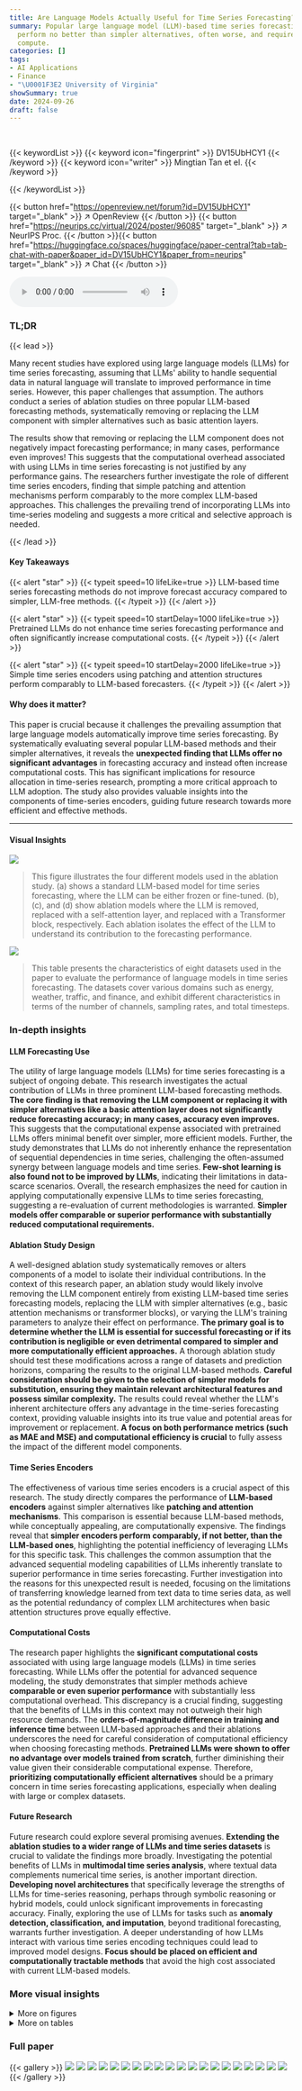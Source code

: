 ```yaml
---
title: Are Language Models Actually Useful for Time Series Forecasting?
summary: Popular large language model (LLM)-based time series forecasting methods
  perform no better than simpler alternatives, often worse, and require vastly more
  compute.
categories: []
tags:
- AI Applications
- Finance
- "\U0001F3E2 University of Virginia"
showSummary: true
date: 2024-09-26
draft: false
---
```


<br>

{{< keywordList >}}
{{< keyword icon="fingerprint" >}} DV15UbHCY1 {{< /keyword >}}
{{< keyword icon="writer" >}} Mingtian Tan et el. {{< /keyword >}}
 
{{< /keywordList >}}

{{< button href="https://openreview.net/forum?id=DV15UbHCY1" target="_blank" >}}
↗ OpenReview
{{< /button >}}
{{< button href="https://neurips.cc/virtual/2024/poster/96085" target="_blank" >}}
↗ NeurIPS Proc.
{{< /button >}}{{< button href="https://huggingface.co/spaces/huggingface/paper-central?tab=tab-chat-with-paper&paper_id=DV15UbHCY1&paper_from=neurips" target="_blank" >}}
↗ Chat
{{< /button >}}



<audio controls>
    <source src="https://ai-paper-reviewer.com/DV15UbHCY1/podcast.wav" type="audio/wav">
    Your browser does not support the audio element.
</audio>


### TL;DR


{{< lead >}}

Many recent studies have explored using large language models (LLMs) for time series forecasting, assuming that LLMs' ability to handle sequential data in natural language will translate to improved performance in time series. However, this paper challenges that assumption. The authors conduct a series of ablation studies on three popular LLM-based forecasting methods, systematically removing or replacing the LLM component with simpler alternatives such as basic attention layers. 

The results show that removing or replacing the LLM component does not negatively impact forecasting performance; in many cases, performance even improves!  This suggests that the computational overhead associated with using LLMs in time series forecasting is not justified by any performance gains.  The researchers further investigate the role of different time series encoders, finding that simple patching and attention mechanisms perform comparably to the more complex LLM-based approaches.  This challenges the prevailing trend of incorporating LLMs into time-series modeling and suggests a more critical and selective approach is needed.

{{< /lead >}}


#### Key Takeaways

{{< alert "star" >}}
{{< typeit speed=10 lifeLike=true >}} LLM-based time series forecasting methods do not improve forecast accuracy compared to simpler, LLM-free methods. {{< /typeit >}}
{{< /alert >}}

{{< alert "star" >}}
{{< typeit speed=10 startDelay=1000 lifeLike=true >}} Pretrained LLMs do not enhance time series forecasting performance and often significantly increase computational costs. {{< /typeit >}}
{{< /alert >}}

{{< alert "star" >}}
{{< typeit speed=10 startDelay=2000 lifeLike=true >}} Simple time series encoders using patching and attention structures perform comparably to LLM-based forecasters. {{< /typeit >}}
{{< /alert >}}

#### Why does it matter?
This paper is crucial because it challenges the prevailing assumption that large language models automatically improve time series forecasting. By systematically evaluating several popular LLM-based methods and their simpler alternatives, it reveals the **unexpected finding that LLMs offer no significant advantages** in forecasting accuracy and instead often increase computational costs. This has significant implications for resource allocation in time-series research, prompting a more critical approach to LLM adoption.  The study also provides valuable insights into the components of time-series encoders, guiding future research towards more efficient and effective methods.

------
#### Visual Insights



![](https://ai-paper-reviewer.com/DV15UbHCY1/figures_3_1.jpg)

> This figure illustrates the four different models used in the ablation study.  (a) shows a standard LLM-based model for time series forecasting, where the LLM can be either frozen or fine-tuned.  (b), (c), and (d) show ablation models where the LLM is removed, replaced with a self-attention layer, and replaced with a Transformer block, respectively.  Each ablation isolates the effect of the LLM to understand its contribution to the forecasting performance.





![](https://ai-paper-reviewer.com/DV15UbHCY1/tables_2_1.jpg)

> This table presents the characteristics of eight datasets used in the paper to evaluate the performance of language models in time series forecasting.  The datasets cover various domains such as energy, weather, traffic, and finance, and exhibit different characteristics in terms of the number of channels, sampling rates, and total timesteps.





### In-depth insights


#### LLM Forecasting Use
The utility of large language models (LLMs) for time series forecasting is a subject of ongoing debate.  This research investigates the actual contribution of LLMs in three prominent LLM-based forecasting methods. **The core finding is that removing the LLM component or replacing it with simpler alternatives like a basic attention layer does not significantly reduce forecasting accuracy; in many cases, accuracy even improves.** This suggests that the computational expense associated with pretrained LLMs offers minimal benefit over simpler, more efficient models.  Further, the study demonstrates that LLMs do not inherently enhance the representation of sequential dependencies in time series, challenging the often-assumed synergy between language models and time series.  **Few-shot learning is also found not to be improved by LLMs**, indicating their limitations in data-scarce scenarios.  Overall, the research emphasizes the need for caution in applying computationally expensive LLMs to time series forecasting, suggesting a re-evaluation of current methodologies is warranted.  **Simpler models offer comparable or superior performance with substantially reduced computational requirements.**

#### Ablation Study Design
A well-designed ablation study systematically removes or alters components of a model to isolate their individual contributions.  In the context of this research paper, an ablation study would likely involve removing the LLM component entirely from existing LLM-based time series forecasting models, replacing the LLM with simpler alternatives (e.g., basic attention mechanisms or transformer blocks), or varying the LLM's training parameters to analyze their effect on performance. **The primary goal is to determine whether the LLM is essential for successful forecasting or if its contribution is negligible or even detrimental compared to simpler and more computationally efficient approaches.**  A thorough ablation study should test these modifications across a range of datasets and prediction horizons, comparing the results to the original LLM-based methods.  **Careful consideration should be given to the selection of simpler models for substitution, ensuring they maintain relevant architectural features and possess similar complexity.** The results could reveal whether the LLM's inherent architecture offers any advantage in the time-series forecasting context, providing valuable insights into its true value and potential areas for improvement or replacement.  **A focus on both performance metrics (such as MAE and MSE) and computational efficiency is crucial** to fully assess the impact of the different model components.

#### Time Series Encoders
The effectiveness of various time series encoders is a crucial aspect of this research.  The study directly compares the performance of **LLM-based encoders** against simpler alternatives like **patching and attention mechanisms**.  This comparison is essential because LLM-based methods, while conceptually appealing, are computationally expensive.  The findings reveal that **simpler encoders perform comparably, if not better, than the LLM-based ones**, highlighting the potential inefficiency of leveraging LLMs for this specific task.  This challenges the common assumption that the advanced sequential modeling capabilities of LLMs inherently translate to superior performance in time series forecasting.  Further investigation into the reasons for this unexpected result is needed, focusing on the limitations of transferring knowledge learned from text data to time series data, as well as the potential redundancy of complex LLM architectures when basic attention structures prove equally effective.

#### Computational Costs
The research paper highlights the **significant computational costs** associated with using large language models (LLMs) in time series forecasting.  While LLMs offer the potential for advanced sequence modeling, the study demonstrates that simpler methods achieve **comparable or even superior performance** with substantially less computational overhead.  This discrepancy is a crucial finding, suggesting that the benefits of LLMs in this context may not outweigh their high resource demands.  The **orders-of-magnitude difference in training and inference time** between LLM-based approaches and their ablations underscores the need for careful consideration of computational efficiency when choosing forecasting methods.  **Pretrained LLMs were shown to offer no advantage over models trained from scratch**, further diminishing their value given their considerable computational expense.  Therefore, **prioritizing computationally efficient alternatives** should be a primary concern in time series forecasting applications, especially when dealing with large or complex datasets.

#### Future Research
Future research could explore several promising avenues.  **Extending the ablation studies to a wider range of LLMs and time series datasets** is crucial to validate the findings more broadly.  Investigating the potential benefits of LLMs in **multimodal time series analysis**, where textual data complements numerical time series, is another important direction.  **Developing novel architectures** that specifically leverage the strengths of LLMs for time-series reasoning, perhaps through symbolic reasoning or hybrid models, could unlock significant improvements in forecasting accuracy.  Finally, exploring the use of LLMs for tasks such as **anomaly detection, classification, and imputation**, beyond traditional forecasting, warrants further investigation. A deeper understanding of how LLMs interact with various time series encoding techniques could lead to improved model designs.  **Focus should be placed on efficient and computationally tractable methods** that avoid the high cost associated with current LLM-based models.


### More visual insights

<details>
<summary>More on figures
</summary>


![](https://ai-paper-reviewer.com/DV15UbHCY1/figures_4_1.jpg)

> This figure illustrates four different models for time series forecasting.  Model (a) uses a pre-trained large language model (LLM) as the core component. In models (b), (c), and (d), the LLM is ablated: (b) the LLM is entirely removed; (c) the LLM is replaced with a single self-attention layer; (d) the LLM is replaced with a simple Transformer block.  This allows the authors to isolate the impact of the LLM on forecasting performance.


![](https://ai-paper-reviewer.com/DV15UbHCY1/figures_6_1.jpg)

> This figure compares the inference time and prediction accuracy (MAE) of three popular LLM-based time series forecasting methods (Time-LLM, OneFitsAll, and CALF) against their ablated versions (w/o LLM, LLM2Attn, LLM2Trsf) across three different datasets (ETTm2, Traffic, and Electricity). The results are averaged across various prediction lengths.  The key takeaway is that the ablation methods generally achieve comparable or better forecasting accuracy while significantly reducing inference time, suggesting the LLM component is not essential for good performance.


![](https://ai-paper-reviewer.com/DV15UbHCY1/figures_8_1.jpg)

> This figure illustrates the four different methods used for time series forecasting in the paper. (a) shows the standard method of using an LLM. (b) shows a model without the LLM, (c) shows one using a self-attention layer instead of the LLM and (d) one with a Transformer instead of the LLM.


![](https://ai-paper-reviewer.com/DV15UbHCY1/figures_19_1.jpg)

> The figure compares the performance of three popular LLM-based time series forecasting methods (OneFitsAll, CALF, and Time-LLM) against their ablations (removing the LLM component or replacing it with simpler structures).  The results show that in most cases, simpler methods perform comparably or even better than the original LLM-based methods, especially considering the substantial reduction in computational cost. The figure showcases this performance comparison across three different datasets (ETTh1, ETTm2, and Electricity) and using the MAE metric.  Bootstrapped confidence intervals are used to account for variability in the results.


![](https://ai-paper-reviewer.com/DV15UbHCY1/figures_20_1.jpg)

> This figure illustrates the four different ablation methods used in the paper to evaluate the impact of LLMs in time series forecasting. The first setup uses a pretrained LLM, while the others progressively remove or replace parts of the LLM with simpler components to analyze the contribution of the LLM to the overall performance.  Each panel shows a simplified diagram of the model architecture.


![](https://ai-paper-reviewer.com/DV15UbHCY1/figures_26_1.jpg)

> This figure illustrates the four different models used in the ablation study.  The first model uses a pre-trained Large Language Model (LLM) as the core of the time series forecasting model, showing both frozen and fine-tuned variations. The next three models demonstrate the ablations: removing the LLM entirely, replacing it with a self-attention layer, and replacing it with a Transformer block.  Each ablation modifies the original LLM-based model to isolate the impact of the LLM on forecasting performance.


![](https://ai-paper-reviewer.com/DV15UbHCY1/figures_27_1.jpg)

> This figure shows the results of ablation studies on three popular LLM-based time series forecasting methods.  It demonstrates that removing the LLM component or replacing it with simpler architectures (a single-layer attention or a transformer block) does not negatively impact forecasting performance, and in many cases, even improves it.  The results are shown using the MAE (Mean Absolute Error) metric across several datasets, comparing the original LLM-based models with their ablated versions. The vertical dashed lines represent the results reported in the original papers for comparison.


![](https://ai-paper-reviewer.com/DV15UbHCY1/figures_27_2.jpg)

> The figure shows that using LLMs for time series forecasting increases inference time by orders of magnitude, while not improving forecasting accuracy.  Ablation studies, which remove or replace the LLM component with simpler models, show comparable or better performance with significantly reduced inference time.  This suggests that the computational overhead of LLMs does not translate to better forecasting accuracy in the context of time series analysis.


</details>




<details>
<summary>More on tables
</summary>


![](https://ai-paper-reviewer.com/DV15UbHCY1/tables_2_2.jpg)
> This table summarizes three popular methods for time series forecasting that utilize large language models (LLMs).  It shows the base model used (GPT-2 or LLaMA), how the LLM parameters are handled (learnable or frozen), whether positional and word embeddings are used, and if the method is multimodal.

![](https://ai-paper-reviewer.com/DV15UbHCY1/tables_5_1.jpg)
> This table presents the forecasting performance results for three popular LLM-based time series forecasting methods (Time-LLM, CALF, OneFitsAll) and their corresponding ablation models (w/o LLM, LLM2Attn, LLM2Trsf). The results are averaged over different prediction lengths, with the best-performing model highlighted in red.  The table also provides the number of times each model achieved the best performance (# Wins) and the number of model parameters (# Params).  Datasets not included in the original papers are indicated with a '-'.

![](https://ai-paper-reviewer.com/DV15UbHCY1/tables_6_1.jpg)
> This table compares the computational cost (in terms of model parameters and training time) of three different methods for time series forecasting: Time-LLM, OneFitsAll, and CALF.  For each method, it shows the resources required when using the full language model ('w/ LLM') and after applying three ablations: removing the LLM ('w/o LLM'), replacing the LLM with an attention layer ('LLM2Attn'), and replacing the LLM with a transformer block ('LLM2Trsf'). The table highlights the significant increase in computational cost associated with using the full LLMs for time series forecasting tasks.

![](https://ai-paper-reviewer.com/DV15UbHCY1/tables_7_1.jpg)
> This table presents the results of an ablation study comparing four different training approaches for LLMs in time series forecasting. The methods compared are: Pretraining + Finetuning (Pre+FT), Random Initialization + Finetuning (woPre+FT), Pretraining + No Finetuning (Pre+woFT), and Random Initialization + No Finetuning (woPre+woFT).  The table shows the MAE and MSE for each method across eight different datasets. The results demonstrate that randomly initializing the LLM parameters and training from scratch generally outperforms using a pretrained model, regardless of whether fine-tuning is used.

![](https://ai-paper-reviewer.com/DV15UbHCY1/tables_7_2.jpg)
> This table presents a comparison of the forecasting performance (MAE and MSE) of three popular LLM-based time series forecasting methods (Time-LLM, CALF, OneFitsAll) and their corresponding ablations (without LLM, LLM replaced with attention, LLM replaced with transformer).  The results are averaged across various prediction lengths and presented for thirteen datasets.  The table highlights the best-performing model for each dataset and metric and shows the number of times each model achieved the best performance (# Wins) and the number of parameters (#Params) for each model.

![](https://ai-paper-reviewer.com/DV15UbHCY1/tables_8_1.jpg)
> This table presents the forecasting performance (MAE and MSE) of three popular LLM-based time series forecasting methods (Time-LLM, CALF, OneFitsAll) and their corresponding ablation methods (w/o LLM, LLM2Attn, LLM2Trsf). The results are averaged across various prediction lengths for better evaluation. The table highlights the best-performing model for each dataset and metric, providing a clear comparison of the performance gain or loss due to the LLM component. Additionally, it shows the number of times each method achieved the best performance and the number of parameters used in each model.

![](https://ai-paper-reviewer.com/DV15UbHCY1/tables_8_2.jpg)
> This table presents a comparison of the forecasting performance (MAE and MSE) of three popular LLM-based time series forecasting methods (Time-LLM, CALF, OneFitsAll) and their corresponding ablation versions (without LLM, LLM replaced with attention, LLM replaced with transformer).  The results are averaged across various prediction lengths and shown for multiple benchmark datasets.  The table highlights the best-performing model for each dataset and metric, and counts the number of times each model achieves the best performance (Wins). It also provides the number of parameters for each model.

![](https://ai-paper-reviewer.com/DV15UbHCY1/tables_15_1.jpg)
> This table presents the forecasting performance results for three popular LLM-based time series forecasting methods (Time-LLM, CALF, OneFitsAll) and their corresponding ablation methods.  The performance is measured using MAE and MSE metrics, averaged across multiple prediction lengths.  The table also indicates the number of times each method achieved the best performance ('# Wins') and the number of model parameters ('# Parameters').  The '-' symbol signifies that a specific dataset was not used in the original paper's experiments.

![](https://ai-paper-reviewer.com/DV15UbHCY1/tables_15_2.jpg)
> This table presents the forecasting performance of three popular LLM-based time series forecasting methods (Time-LLM, CALF, OneFitsAll) and their corresponding ablation studies (removing the LLM component, replacing it with a basic attention layer, or a basic transformer block). The performance is evaluated using MAE and MSE metrics across multiple datasets and prediction lengths.  The table highlights the best-performing model for each scenario and indicates the number of times each method achieved the best performance.  The number of model parameters is also shown for each model.

![](https://ai-paper-reviewer.com/DV15UbHCY1/tables_16_1.jpg)
> This table presents the forecasting performance results (MAE and MSE) for Time-LLM, CALF, and OneFitsAll models, along with their ablation variants. Results are averaged across different prediction lengths, providing a comprehensive comparison.  The table highlights the best-performing models for each dataset and metric, indicating the number of times each method achieved the best performance. Note that some datasets are missing from certain methods' original papers, represented by hyphens.

![](https://ai-paper-reviewer.com/DV15UbHCY1/tables_16_2.jpg)
> This table presents the forecasting performance results of three popular LLM-based time series forecasting methods (Time-LLM, CALF, OneFitsAll) and their corresponding ablation models (w/o LLM, LLM2Attn, LLM2Trsf). The performance is evaluated using MAE and MSE metrics across thirteen datasets and four prediction lengths.  Results are color-coded to highlight the best-performing model for each scenario, and the number of times each model achieved the best performance is also provided. The table includes the number of parameters used by each model.

![](https://ai-paper-reviewer.com/DV15UbHCY1/tables_17_1.jpg)
> This table presents the forecasting performance results of three popular LLM-based time series forecasting methods (Time-LLM, CALF, and OneFitsAll) and their corresponding ablations (w/o LLM, LLM2Attn, and LLM2Trsf) across thirteen datasets. The performance is evaluated using MAE and MSE metrics averaged over different prediction lengths.  The table also indicates which method achieved the best performance (# Wins) for each dataset and provides the number of parameters for each model.  Results highlighted in red indicate the best-performing model for each metric and dataset combination.

![](https://ai-paper-reviewer.com/DV15UbHCY1/tables_17_2.jpg)
> This table presents a comparison of the forecasting performance (MAE and MSE) of three popular LLM-based time series forecasting methods (Time-LLM, CALF, OneFitsAll) and their corresponding ablations (w/o LLM, LLM2Attn, LLM2Trsf) across thirteen datasets. The results are averaged across different prediction lengths.  The table highlights the best performing model for each dataset and metric and provides the number of times each model achieved the best performance (#Wins) and the number of model parameters.

![](https://ai-paper-reviewer.com/DV15UbHCY1/tables_18_1.jpg)
> This table presents the forecasting performance results for three popular LLM-based time series forecasting methods (Time-LLM, CALF, OneFitsAll) and their corresponding ablation models (w/o LLM, LLM2Attn, LLM2Trsf). The results are averaged across various prediction lengths, with detailed results provided in Appendix E.1.  The table highlights the best-performing model for each dataset and metric using red font, and indicates the number of times each model achieved the best performance ('# Wins').  It also indicates the number of parameters for each model.

![](https://ai-paper-reviewer.com/DV15UbHCY1/tables_18_2.jpg)
> This table presents the forecasting performance of three popular LLM-based time series forecasting methods (Time-LLM, CALF, OneFitsAll) and their corresponding ablation models (without LLM, LLM replaced with attention, LLM replaced with transformer).  The performance is evaluated across 13 datasets using Mean Absolute Error (MAE) and Mean Squared Error (MSE) metrics, averaged across different prediction horizons. The table highlights the best-performing model for each dataset and metric and indicates the number of times each model achieved the best performance. It also shows the number of parameters for each model and indicates where datasets were not present in the original papers.

![](https://ai-paper-reviewer.com/DV15UbHCY1/tables_19_1.jpg)
> This table presents the forecasting performance results for three state-of-the-art LLM-based time series forecasting methods (Time-LLM, CALF, and OneFitsAll) and their corresponding ablation models.  The results are averaged over different prediction horizons and presented for multiple benchmark datasets. The table highlights the best-performing model for each dataset/metric combination and shows the number of times each method achieved the best performance ('Wins') and the number of parameters for each model.  Note that some datasets are not included in the original papers' results.

![](https://ai-paper-reviewer.com/DV15UbHCY1/tables_21_1.jpg)
> This table presents the forecasting performance results for three popular LLM-based time series forecasting methods (Time-LLM, CALF, OneFitsAll) and their corresponding ablation models (w/o LLM, LLM2Attn, LLM2Trsf).  The results are averaged across different prediction lengths and presented for multiple datasets and metrics (MAE and MSE). The best performing model in each case is highlighted in red.  The '# Wins' column shows the number of times each model achieved the best performance across all datasets and prediction lengths, while '# Parameters' indicates the number of model parameters.

![](https://ai-paper-reviewer.com/DV15UbHCY1/tables_22_1.jpg)
> This table presents the forecasting performance (MAE and MSE) for three popular LLM-based time series forecasting methods (Time-LLM, CALF, OneFitsAll) and their corresponding ablation studies (w/o LLM, LLM2Attn, LLM2Trsf) across thirteen benchmark datasets.  The results are averaged over different prediction lengths. The table highlights the best-performing method for each dataset and metric, indicating the number of times each method achieved the best performance. The number of model parameters is also included for comparison.

![](https://ai-paper-reviewer.com/DV15UbHCY1/tables_23_1.jpg)
> This table presents a comparison of the forecasting performance (MAE and MSE) of three popular LLM-based time series forecasting methods (Time-LLM, CALF, OneFitsAll) and their corresponding ablations (w/o LLM, LLM2Attn, LLM2Trsf) across thirteen datasets. The results are averaged across multiple prediction lengths.  The table highlights the best-performing model for each dataset and metric and indicates the number of times each method achieved the best performance.

![](https://ai-paper-reviewer.com/DV15UbHCY1/tables_24_1.jpg)
> This table presents the forecasting performance results for three popular LLM-based time series forecasting methods (Time-LLM, CALF, OneFitsAll) and their corresponding ablation variants. The performance is evaluated using MAE and MSE metrics across thirteen benchmark datasets and four prediction lengths.  The table highlights the best performing method for each dataset and metric combination and indicates the number of times each model achieved the best performance. The number of model parameters for each model is also shown.

![](https://ai-paper-reviewer.com/DV15UbHCY1/tables_25_1.jpg)
> This table presents the results of experiments evaluating the effect of input shuffling and masking on the performance of three time series forecasting methods: Time-LLM, CALF, and OneFitsAll.  The experiments were conducted on two datasets, ETTh1 and Illness, with various prediction lengths. The results show that shuffling or masking the input data does not significantly impact the forecasting performance, regardless of whether or not the large language model component is included in the model.

![](https://ai-paper-reviewer.com/DV15UbHCY1/tables_25_2.jpg)
> This table presents the forecasting performance results (MAE and MSE) for three popular LLM-based time series forecasting models (Time-LLM, CALF, OneFitsAll) and their corresponding ablation methods (without LLM, LLM replaced with attention, LLM replaced with transformer).  Results are shown for thirteen datasets, averaged over different prediction lengths.  The best performing model for each dataset and metric is highlighted in red, and the number of times each model outperformed others is also noted (# Wins).  The table also shows the number of parameters used by each model.

![](https://ai-paper-reviewer.com/DV15UbHCY1/tables_25_3.jpg)
> This table presents the forecasting performance results (MAE and MSE) for three popular LLM-based time series forecasting methods (Time-LLM, CALF, OneFitsAll) and their corresponding ablation versions.  The results are averaged across various prediction lengths.  The table highlights the best performing model for each dataset and metric, and shows the number of times each method achieved the best performance (#Wins) and the number of model parameters (#Params). Datasets not included in the original papers are marked with '-'.

</details>




### Full paper

{{< gallery >}}
<img src="https://ai-paper-reviewer.com/DV15UbHCY1/1.png" class="grid-w50 md:grid-w33 xl:grid-w25" />
<img src="https://ai-paper-reviewer.com/DV15UbHCY1/2.png" class="grid-w50 md:grid-w33 xl:grid-w25" />
<img src="https://ai-paper-reviewer.com/DV15UbHCY1/3.png" class="grid-w50 md:grid-w33 xl:grid-w25" />
<img src="https://ai-paper-reviewer.com/DV15UbHCY1/4.png" class="grid-w50 md:grid-w33 xl:grid-w25" />
<img src="https://ai-paper-reviewer.com/DV15UbHCY1/5.png" class="grid-w50 md:grid-w33 xl:grid-w25" />
<img src="https://ai-paper-reviewer.com/DV15UbHCY1/6.png" class="grid-w50 md:grid-w33 xl:grid-w25" />
<img src="https://ai-paper-reviewer.com/DV15UbHCY1/7.png" class="grid-w50 md:grid-w33 xl:grid-w25" />
<img src="https://ai-paper-reviewer.com/DV15UbHCY1/8.png" class="grid-w50 md:grid-w33 xl:grid-w25" />
<img src="https://ai-paper-reviewer.com/DV15UbHCY1/9.png" class="grid-w50 md:grid-w33 xl:grid-w25" />
<img src="https://ai-paper-reviewer.com/DV15UbHCY1/10.png" class="grid-w50 md:grid-w33 xl:grid-w25" />
<img src="https://ai-paper-reviewer.com/DV15UbHCY1/11.png" class="grid-w50 md:grid-w33 xl:grid-w25" />
<img src="https://ai-paper-reviewer.com/DV15UbHCY1/12.png" class="grid-w50 md:grid-w33 xl:grid-w25" />
<img src="https://ai-paper-reviewer.com/DV15UbHCY1/13.png" class="grid-w50 md:grid-w33 xl:grid-w25" />
<img src="https://ai-paper-reviewer.com/DV15UbHCY1/14.png" class="grid-w50 md:grid-w33 xl:grid-w25" />
<img src="https://ai-paper-reviewer.com/DV15UbHCY1/15.png" class="grid-w50 md:grid-w33 xl:grid-w25" />
<img src="https://ai-paper-reviewer.com/DV15UbHCY1/16.png" class="grid-w50 md:grid-w33 xl:grid-w25" />
<img src="https://ai-paper-reviewer.com/DV15UbHCY1/17.png" class="grid-w50 md:grid-w33 xl:grid-w25" />
<img src="https://ai-paper-reviewer.com/DV15UbHCY1/18.png" class="grid-w50 md:grid-w33 xl:grid-w25" />
<img src="https://ai-paper-reviewer.com/DV15UbHCY1/19.png" class="grid-w50 md:grid-w33 xl:grid-w25" />
<img src="https://ai-paper-reviewer.com/DV15UbHCY1/20.png" class="grid-w50 md:grid-w33 xl:grid-w25" />
{{< /gallery >}}